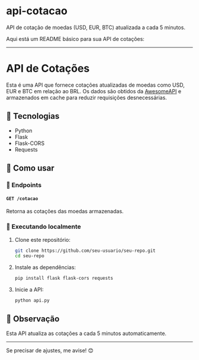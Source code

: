 # api-cotacao
API de cotação de moedas (USD, EUR, BTC) atualizada a cada 5 minutos.

Aqui está um README básico para sua API de cotações:  

---

# API de Cotações  

Esta é uma API que fornece cotações atualizadas de moedas como USD, EUR e BTC em relação ao BRL. Os dados são obtidos da [AwesomeAPI](https://docs.awesomeapi.com.br/) e armazenados em cache para reduzir requisições desnecessárias.  

## 🔧 Tecnologias  
- Python  
- Flask  
- Flask-CORS  
- Requests  

## 🚀 Como usar  

### 🔹 Endpoints  

#### `GET /cotacao`  
Retorna as cotações das moedas armazenadas.  

### 🔹 Executando localmente  

1. Clone este repositório:  
   ```sh
   git clone https://github.com/seu-usuario/seu-repo.git
   cd seu-repo
   ```

2. Instale as dependências:  
   ```sh
   pip install flask flask-cors requests
   ```

3. Inicie a API:  
   ```sh
   python api.py
   ```

## 📌 Observação  
Esta API atualiza as cotações a cada 5 minutos automaticamente.  

---

Se precisar de ajustes, me avise! 😊
